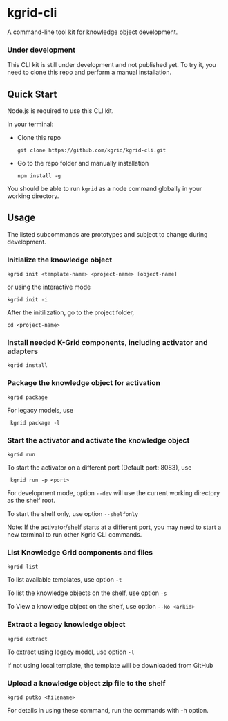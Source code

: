 # kgrid-cli

A command-line tool kit for knowledge object development.

### Under development

This CLI kit is still under development and not published yet. To try it, you need to clone this repo and perform a manual installation.

## Quick Start

Node.js is required to use this CLI kit.

In your terminal:
- Clone this repo

    ```git clone https://github.com/kgrid/kgrid-cli.git```

- Go to the repo folder and manually installation

    ```npm install -g```

You should be able to run `kgrid` as a node command globally in your working directory.

## Usage

The listed subcommands are prototypes and subject to change during development.

### Initialize the knowledge object

`kgrid init <template-name> <project-name> [object-name]`

or using the interactive mode

`kgrid init -i`

After the initilization, go to the project folder,

`cd <project-name>`

### Install needed K-Grid components, including activator and adapters

``` kgrid install ```


### Package the knowledge object for activation

``` kgrid package ```

For legacy models, use

``` kgrid package -l```


### Start the activator and activate the knowledge object

``` kgrid run ```

To start the activator on a different port (Default port: 8083), use

``` kgrid run -p <port>```

For development mode, option `--dev` will use the current working directory as the shelf root.

To start the shelf only, use option `--shelfonly`


Note: If the activator/shelf starts at a different port, you may need to start a new terminal to run other Kgrid CLI commands.



### List Knowledge Grid components and files

``` kgrid list ```

To list available templates, use option `-t`

To list  the knowledge objects on the shelf, use option `-s`

To View a knowledge object on the shelf, use option `--ko <arkid>`


### Extract a legacy knowledge object

``` kgrid extract ```

To extract using legacy model, use option `-l`

If not using local template, the template will be downloaded from GitHub


### Upload a knowledge object zip file to the shelf

``` kgrid putko <filename> ```


For details in using these command, run the commands with -h option.
